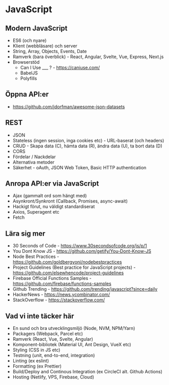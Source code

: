 # JavaScript 

## Modern JavaScript
- ES6 (och nyare)
- Klient (webbläsare) och server
- String, Array, Objects, Events, Date
- Ramverk (bara överblick) - React, Angular, Svelte, Vue, Express, Next.js
- Browserstöd
    - Can I Use ___ ? - https://caniuse.com/
    - BabelJS
    - Polyfills

## Öppna API:er
- https://github.com/jdorfman/awesome-json-datasets

## REST
- JSON
- Stateless (ingen session, inga cookies etc) - URL-baserat (och headers)
- CRUD - Skapa data (C), hämta data (R), ändra data (U), ta bort data (D)
- CORS
- Fördelar / Nackdelar
- Alternativa metoder
- Säkerhet - oAuth, JSON Web Token, Basic HTTP authentication 

## Anropa API:er via JavaScript
- Ajax (gammalt ord som hängt med)
- Asynkront/Synkront (Callback, Promises, async-await)
- Hackigt förut, nu väldigt standardiserat
- Axios, Superagent etc
- Fetch

## Lära sig mer
- 30 Seconds of Code - https://www.30secondsofcode.org/js/p/1
- You Dont Know JS - https://github.com/getify/You-Dont-Know-JS
- Node Best Practices - https://github.com/goldbergyoni/nodebestpractices
- Project Guidelines (Best practice for JavaScript projects) - https://github.com/elsewhencode/project-guidelines
- Firebase Official Functions Samples - https://github.com/firebase/functions-samples
- Github Trending - https://github.com/trending/javascript?since=daily
- HackerNews - https://news.ycombinator.com/
- StackOverflow - https://stackoverflow.com/

## Vad vi inte täcker här
- En sund och bra utvecklingsmiljö (Node, NVM, NPM/Yarn)
- Packagers (Webpack, Parcel etc)
- Ramverk (React, Vue, Svelte, Angular)
- Komponent-bibliotek (Material UI, Ant Design, VueX etc) 
- Styling (CSS in JS etc)
- Testning (unit, end-to-end, integration)
- Linting (ex eslint)
- Formatting (ex Prettier)
- Build/Deploy and Continous Integration (ex CircleCI alt. Github Actions)
- Hosting (Netlify, VPS, Firebase, Cloud)
